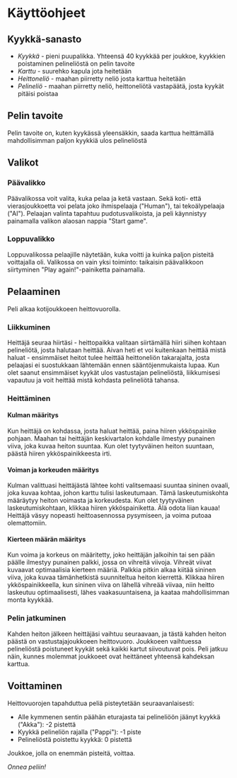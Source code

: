 # Käyttöohjeet

## Kyykkä-sanasto
* *Kyykkä* - pieni puupalikka. Yhteensä 40 kyykkää per joukkoe, kyykkien poistaminen pelineliöstä on pelin tavoite
* *Karttu* - suurehko kapula jota heitetään
* *Heittoneliö* - maahan piirretty neliö josta karttua heitetään
* *Pelineliö* - maahan piirretty neliö, heittoneliötä vastapäätä, josta kyykät pitäisi poistaa

## Pelin tavoite
Pelin tavoite on, kuten kyykässä yleensäkkin, saada karttua heittämällä mahdollisimman paljon kyykkiä 
ulos pelineliöstä

## Valikot

### Päävalikko
Päävalikossa voit valita, kuka pelaa ja ketä vastaan.
Sekä koti- että vierasjoukkoetta voi pelata joko ihmispelaaja ("Human"), tai tekoälypelaaja ("AI").
Pelaajan valinta tapahtuu pudotusvalikoista, ja peli käynnistyy painamalla valikon alaosan nappia "Start game".

### Loppuvalikko
Loppuvalikossa pelaajille näytetään, kuka voitti ja kuinka paljon pisteitä voittajalla oli.
Valikossa on vain yksi toiminto: taikaisin päävalikkoon siirtyminen "Play again!"-painiketta painamalla.

## Pelaaminen

Peli alkaa kotijoukkoeen heittovuorolla.

### Liikkuminen
Heittäjä seuraa hiirtäsi - heittopaikka valitaan siirtämällä hiiri siihen kohtaan pelineliötä, josta halutaan heittää.
Aivan heti et voi kuitenkaan heittää mistä haluat - ensimmäiset heitot tulee heittää heittoneliön takarajalta, josta pelaajasi ei suostukkaan lähtemään ennen sääntöjenmukaista lupaa.
Kun olet saanut ensimmäiset kyykät ulos vastustajan pelineliöstä, liikkumisesi vapautuu ja voit heittää mistä kohdasta pelineliötä tahansa.

### Heittäminen

#### Kulman määritys
Kun heittäjä on kohdassa, josta haluat heittää, paina hiiren ykköspainike pohjaan.
Maahan tai heittäjän keskivartalon kohdalle ilmestyy punainen viiva, joka kuvaa heiton suuntaa. 
Kun olet tyytyväinen heiton suuntaan, päästä hiiren ykköspainikkeesta irti.

#### Voiman ja korkeuden määritys
Kulman valittuasi heittäjästä lähtee kohti valitsemaasi suuntaa sininen ovaali, joka kuvaa kohtaa, johon karttu tulisi laskeutumaan.
Tämä laskeutumiskohta määräytyy heiton voimasta ja korkeudesta.
Kun olet tyytyväinen laskeutumiskohtaan, klikkaa hiiren ykköspainiketta.
Älä odota liian kauaa! Heittäjä väsyy nopeasti heittoasennossa pysymiseen, ja voima putoaa olemattomiin.

#### Kierteen määrän määritys
Kun voima ja korkeus on määritetty, joko heittäjän jalkoihin tai sen pään päälle ilmestyy punainen palkki, jossa on vihreitä viivoja.
Vihreät viivat kuvaavat optimaalisia kierteen määriä.
Palkkia pitkin alkaa kiitää sininen viiva, joka kuvaa tämänhetkistä suunniteltua heiton kierrettä.
Klikkaa hiiren ykköspainikkeella, kun sininen viiva on lähellä vihreää viivaa, niin heitto laskeutuu optimaalisesti, lähes vaakasuuntaisena, ja kaataa mahdollisimman monta kyykkää.

### Pelin jatkuminen
Kahden heiton jälkeen heittäjäsi vaihtuu seuraavaan, ja tästä kahden heiton päästä on vastustajajoukkoeen heittovuoro.
Joukkoeen vaihtuessa pelineliöstä poistuneet kyykät sekä kaikki kartut siivoutuvat pois.
Peli jatkuu näin, kunnes molemmat joukkoeet ovat heittäneet yhteensä kahdeksan karttua.

## Voittaminen
Heittovuorojen tapahduttua peliä pisteytetään seuraavanlaisesti:
* Alle kymmenen sentin päähän eturajasta tai pelineliöön jäänyt kyykkä ("Akka"): -2 pistettä
* Kyykkä pelineliön rajalla ("Pappi"): -1 piste
* Pelineliöstä poistettu kyykkä: 0 pistettä

Joukkoe, jolla on enemmän pisteitä, voittaa.

*Onnea peliin!*